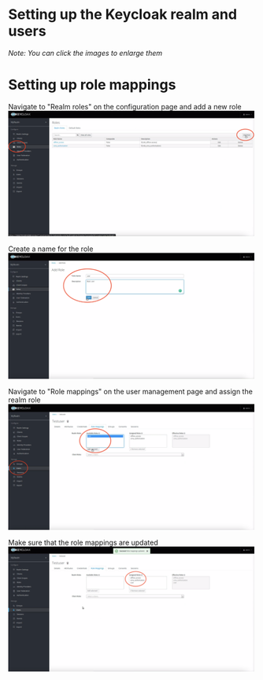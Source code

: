 # Setting up the Keycloak realm and users

*Note: You can click the images to enlarge them*

# Setting up role mappings

Navigate to "Realm roles" on the configuration page and add a new role
<img src="https://github.com/wska/Katakoda-scenarios/blob/main/secure-api-endpoint-using-keycloak/img/6.png?raw=true" width="500">

Create a name for the role
<img src="https://github.com/wska/Katakoda-scenarios/blob/main/secure-api-endpoint-using-keycloak/img/7.png?raw=true" width="500">

Navigate to "Role mappings" on the user management page and assign the realm role
<img src="https://github.com/wska/Katakoda-scenarios/blob/main/secure-api-endpoint-using-keycloak/img/8.png?raw=true" width="500">

Make sure that the role mappings are updated
<img src="https://github.com/wska/Katakoda-scenarios/blob/main/secure-api-endpoint-using-keycloak/img/9.png?raw=true" width="500">
